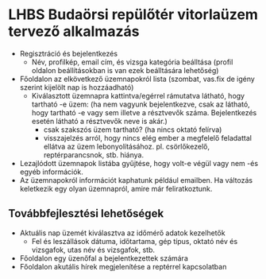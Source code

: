 # LHBS Budaörsi repülőtér vitorlaüzem tervező alkalmazás
- Regisztráció és bejelentkezés
  - Név, profilkép, email cím, és vizsga kategória beálltása (profil oldalon beállításokban is van ezek beálltására lehetőség)
- Főoldalon az elkövetkező üzemnapokról lista (szombat, vas.fix de igény szerint kijelölt nap is hozzáadható)
  - Kiválasztott üzemnapra kattintva/egérrel rámutatva látható, hogy tartható -e üzem: (ha nem vagyunk bejelentkezve, csak az látható, hogy tartható -e vagy sem illetve a résztvevők száma. Bejelentkezés esetén látható a résztvevők neve is akár.)
    - csak szakszós üzem tartható? (ha nincs oktató felírva)
    - visszajelzés arról, hogy nincs elég ember a megfelelő feladattal ellátva az üzem lebonyolításához. pl. csörlőkezelő, reptérparancsnok, stb. hiánya.
 - Lezajlódott üzemnapok listába gyűjtése, hogy volt-e végül vagy nem -és egyéb információk.
 - Az üzemnapokról információt kaphatunk például emailben. Ha változás keletkezik egy olyan üzemnapról, amire már feliratkoztunk.

## Továbbfejlesztési lehetőségek
- Aktuális nap üzemét kiválasztva az időmérő adatok kezelhetők
  - Fel és leszállások dátuma, időtartama, gép típus, oktató név és vizsgafok, utas név és vizsgafok, stb.
- Főoldalon egy üzenőfal a bejelentkezettek számára
- Főoldalon akutális hírek megjelenítése a reptérrel kapcsolatban